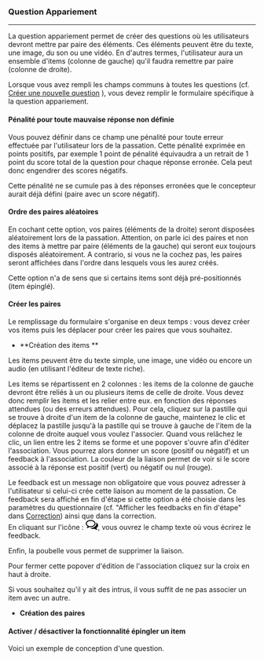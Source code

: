 ### Question Appariement

---

La question appariement permet de créer des questions où les utilisateurs devront mettre par paire des éléments. Ces éléments peuvent être du texte, une image, du son ou une vidéo. En d'autres termes, l'utilisateur aura un ensemble d'items \(colonne de gauche\) qu'il faudra remettre par paire \(colonne de droite\).

Lorsque vous avez rempli les champs communs à toutes les questions \(cf. [Créer une nouvelle question](create_new_question.md) \), vous devez remplir le formulaire spécifique à la question appariement.

#### Pénalité pour toute mauvaise réponse non définie

Vous pouvez définir dans ce champ une pénalité pour toute erreur effectuée par l'utilisateur lors de la passation. Cette pénalité exprimée en points positifs, par exemple 1 point de pénalité équivaudra a un retrait de 1 point du score total de la question pour chaque réponse erronée. Cela peut donc engendrer des scores négatifs.

Cette pénalité ne se cumule pas à des réponses erronées que le concepteur aurait déjà défini \(paire avec un score négatif\).

#### **Ordre des paires aléatoires**

En cochant cette option, vos paires \(éléments de la droite\) seront disposées aléatoirement lors de la passation. Attention, on parle ici des paires et non des items à mettre par paire \(éléments de la gauche\) qui seront eux toujours disposés aléatoirement. A contrario, si vous ne la cochez pas, les paires seront affichées dans l'ordre dans lesquels vous les aurez créés.

Cette option n'a de sens que si certains items sont déjà pré-positionnés \(item épinglé\).

#### Créer les paires

Le remplissage du formulaire s'organise en deux temps : vous devez créer vos items puis les déplacer pour créer les paires que vous souhaitez.

* **Création des items **

Les items peuvent être du texte simple, une image, une vidéo ou encore un audio \(en utilisant l'éditeur de texte riche\).

Les items se répartissent en 2 colonnes : les items de la colonne de gauche devront être reliés à un ou plusieurs items de celle de droite. Vous devez donc remplir les items et les relier entre eux. en fonction des réponses attendues \(ou des erreurs attendues\). Pour cela, cliquez sur la pastille qui se trouve à droite d'un item de la colonne de gauche, maintenez le clic et déplacez la pastille jusqu'à la pastille qui se trouve à gauche de l'item de la colonne de droite auquel vous voulez l'associer. Quand vous relâchez le clic, un lien entre les 2 items se forme et une popover s'ouvre afin d'éditer l'association. Vous pourrez alors donner un score \(positif ou négatif\) et un feedback à l'association. La couleur de la liaison permet de voir si le score associé à la réponse est positif \(vert\) ou négatif ou nul \(rouge\).

Le feedback est un message non obligatoire que vous pouvez adresser à l'utilisateur si celui-ci crée cette liaison au moment de la passation. Ce feedback sera affiché en fin d'étape si cette option a été choisie dans les paramètres du questionnaire \(cf. "Afficher les feedbacks en fin d'étape" dans  [Correction](quiz_parameters_correction.md)\) ainsi que dans la correction.  
En cliquant sur l'icône  : ![](images/quiz-fig20.png), vous ouvrez le champ texte où vous écrirez le feedback.

Enfin, la poubelle vous permet de supprimer la liaison.

Pour fermer cette popover d'édition de l'association cliquez sur la croix en haut à droite.

Si vous souhaitez qu'il y ait des intrus, il vous suffit de ne pas associer un item avec un autre.

* **Création des paires**

#### Activer / désactiver la fonctionnalité épingler un item

Voici un exemple de conception d'une question.

